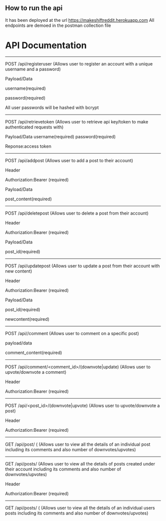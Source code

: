 ## How to run the api
It has been deployed at the url 
https://makeshiftreddit.herokuapp.com
All endpoints are demoed in the postman collection file

# API Documentation
---

POST  /api/registeruser (Allows user to register an account with a unique username and a password)

Payload/Data

username(required)

password(required)

All user passwords will be hashed with bcrypt

---

POST  /api/retrievetoken (Allows user to retrieve api key/token to make authenticated requests with)

Payload/Data
username(required)
password(required)

Reponse:access token

---

POST  /api/addpost (Allows user to add a post to their account)

Header

Authorization:Bearer <token>(required)

Payload/Data
  
post_content(required)
  
---
  
POST  /api/deletepost (Allows user to delete a post from their account)
  
Header
  
Authorization:Bearer <token>(required)

Payload/Data
  
post_id(required)
  
---
  
POST  /api/updatepost (Allows user to update a post from their account with new content)
  
Header
  
Authorization:Bearer <token>(required)

Payload/Data
  
post_id(required)
  
newcontent(required)
  
---
  
POST /api/<post id>/comment (Allows user to comment on a specific post)
  
payload/data
  
comment_content(required)
  
---
  
POST /api/comment/<comment_id>/(downvote|update)   (Allows user to upvote/downvote a comment)
  
Header
  
Authorization:Bearer <token>(required)
  
---
  
POST /api/<post_id>/(downvote|upvote)    (Allows user to upvote/downvote a post)
  
Header
  
Authorization:Bearer <token>(required)
  
---
  
GET  /api/post/<post id> ( (Allows user to view all the details of an individual post including its comments and also number of downvotes/upvotes)
  
---
  
GET  /api/posts/ (Allows user to view all the details of posts created under their account including its comments and also number of downvotes/upvotes)
  
Header
  
Authorization:Bearer <token>(required)
  
---
GET  /api/posts/<username> ( (Allows user to view all the details of an individual users posts including its comments and also number of downvotes/upvotes)





